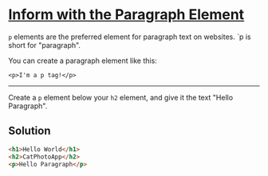 # [Inform with the Paragraph Element](https://learn.freecodecamp.org/responsive-web-design/basic-html-and-html5/inform-with-the-paragraph-element)

`p` elements are the preferred element for paragraph text on websites. `p is short for "paragraph".

You can create a paragraph element like this:

`<p>I'm a p tag!</p>`

---

Create a `p` element below your `h2` element, and give it the text "Hello Paragraph".

## Solution

```html
<h1>Hello World</h1>
<h2>CatPhotoApp</h2>
<p>Hello Paragraph</p>
```